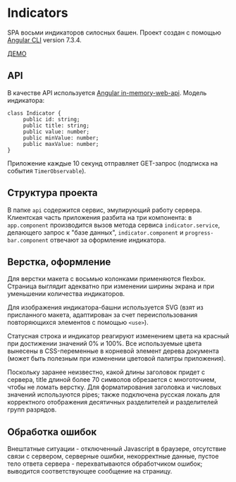 # Indicators
SPA восьми индикаторов силосных башен. 
Проект создан с помощью [Angular CLI](https://github.com/angular/angular-cli) version 7.3.4.

[ДЕМО](https://mysilotowers.herokuapp.com)

## API
В качестве API используется [Angular in-memory-web-api](https://github.com/angular/in-memory-web-api). Модель индикатора:

```
class Indicator {
     public id: string;
     public title: string;
     public value: number;
     public minValue: number;
     public maxValue: number;
}
```
Приложение каждые 10 секунд отправляет GET-запрос (подписка на события `TimerObservable`).

## Структура проекта
В папке `api` содержится сервис, эмулирующий работу сервера. Клиентская часть приложения разбита на три компонента: в `app.component` производится вызов метода сервиса `indicator.service`, делающего запрос к "базе данных", `indicator.component` и `progress-bar.component` отвечают за оформление индикатора.

## Верстка, оформление
Для верстки макета с восьмью колонками применяются flexbox. Страница выглядит адекватно при изменении ширины экрана и при уменьшении количества индикаторов.

Для изображения индикатора-башни используется SVG (взят из присланного макета, адаптирован за счет переиспользования повторяющихся элементов с помощью `<use>`).

Статусная строка и индикатор реагируют изменением цвета на красный при достижении значений 0% и 100%. Все используемые цвета вынесены в CSS-переменные в корневой элемент дерева документа (может быть полезным при изменении цветовой палитры приложения).

Поскольку заранее неизвестно, какой длины заголовок придет с сервера, title длиной более 70 символов обрезается с многоточием, чтобы не ломать верстку. Для форматирования заголовка и числовых значений используются pipes; также подключена русская локаль для корректного отображения десятичных разделителей и разделителей групп разрядов.


## Обработка ошибок
Внештатные ситуации - отключенный Javascript в браузере, отсутствие связи с сервером, серверные ошибки, некорректные данные, пустое тело ответа сервера - перехватываются обработчиком ошибок;   выводится соответствующее сообщение на страницу.


